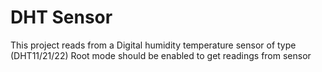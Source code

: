 # DHT Sensor

This project reads from a Digital humidity temperature sensor of type (DHT11/21/22)
Root mode should be enabled to get readings from sensor
